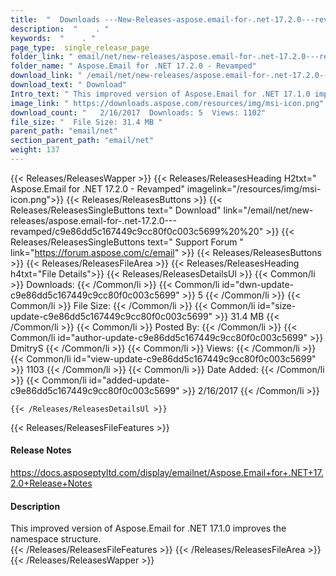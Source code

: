 ```yaml
---
title:  "  Downloads ---New-Releases-aspose.email-for-.net-17.2.0---revamped . " 
description:  "    . " 
keywords:  "    . " 
page_type:  single_release_page
folder_link: " email/net/new-releases/aspose.email-for-.net-17.2.0---revamped/"
folder_name: " Aspose.Email for .NET 17.2.0 - Revamped"
download_link: " /email/net/new-releases/aspose.email-for-.net-17.2.0---revamped/c9e86dd5c167449c9cc80f0c003c5699"
download_text: " Download"
Intro_text: " This improved version of Aspose.Email for .NET 17.1.0 improves the namespace str..."
image_link: " https://downloads.aspose.com/resources/img/msi-icon.png"
download_count: "   2/16/2017  Downloads: 5  Views: 1102"
file_size: "  File Size: 31.4 MB "
parent_path: "email/net"
section_parent_path: "email/net"
weight: 137 
---
```


{{< Releases/ReleasesWapper >}}
  {{< Releases/ReleasesHeading H2txt=" Aspose.Email for .NET 17.2.0 - Revamped" imagelink="/resources/img/msi-icon.png">}}
  {{< Releases/ReleasesButtons >}}
    {{< Releases/ReleasesSingleButtons text=" Download" link="/email/net/new-releases/aspose.email-for-.net-17.2.0---revamped/c9e86dd5c167449c9cc80f0c003c5699%20%20" >}}
    {{< Releases/ReleasesSingleButtons text=" Support Forum " link="https://forum.aspose.com/c/email" >}}
  {{< Releases/ReleasesButtons >}}
  {{< Releases/ReleasesFileArea >}}
    {{< Releases/ReleasesHeading h4txt="File Details">}}
    {{< Releases/ReleasesDetailsUl >}}
            {{< Common/li  >}} Downloads: {{< /Common/li >}} 
      {{< Common/li id="dwn-update-c9e86dd5c167449c9cc80f0c003c5699" >}} 5 {{< /Common/li >}} 
      {{< Common/li  >}} File Size: {{< /Common/li >}} 
      {{< Common/li id="size-update-c9e86dd5c167449c9cc80f0c003c5699" >}} 31.4 MB {{< /Common/li >}} 
      {{< Common/li  >}} Posted By: {{< /Common/li >}} 
      {{< Common/li id="author-update-c9e86dd5c167449c9cc80f0c003c5699" >}} DmitryS {{< /Common/li >}} 
      {{< Common/li  >}} Views: {{< /Common/li >}} 
      {{< Common/li id="view-update-c9e86dd5c167449c9cc80f0c003c5699" >}} 1103 {{< /Common/li >}} 
      {{< Common/li  >}} Date Added: {{< /Common/li >}} 
      {{< Common/li id="added-update-c9e86dd5c167449c9cc80f0c003c5699" >}} 2/16/2017 {{< /Common/li >}} 

    {{< /Releases/ReleasesDetailsUl >}}

  {{< Releases/ReleasesFileFeatures >}}
      <h4>Release Notes</h4><div><a href="https://docs.asposeptyltd.com/display/emailnet/Aspose.Email+for+.NET+17.2.0+Release+Notes">https://docs.asposeptyltd.com/display/emailnet/Aspose.Email+for+.NET+17.2.0+Release+Notes</a></div><h4>Description</h4><div class="HTMLDescription">This improved version of Aspose.Email for .NET 17.1.0 improves the namespace structure.</div>
  {{< /Releases/ReleasesFileFeatures >}}
 {{< /Releases/ReleasesFileArea >}}
{{< /Releases/ReleasesWapper >}}


